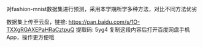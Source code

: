 对fashion-mnist数据集进行预测，采用本学期所学多种方法，对比不同方法优劣

数据集上传至云盘，链接: https://pan.baidu.com/s/1O-TXXgRGAXEPaHRaCztpuQ 提取码: 5yg4 复制这段内容后打开百度网盘手机App，操作更方便哦
